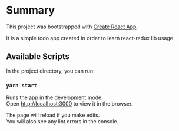 # Summary

This project was bootstrapped with [Create React App](https://github.com/facebook/create-react-app).

It is a simple todo app created in order to learn react-redux lib usage

## Available Scripts

In the project directory, you can run:

### `yarn start`

Runs the app in the development mode.\
Open [http://localhost:3000](http://localhost:3000) to view it in the browser.

The page will reload if you make edits.\
You will also see any lint errors in the console.

